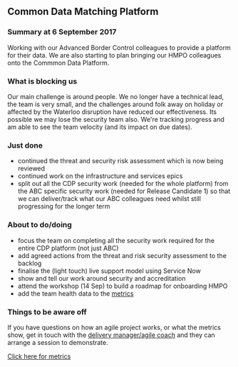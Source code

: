 ## Common Data Matching Platform

### Summary at 6 September  2017
Working with our Advanced Border Control colleagues to provide a platform for their data.
We are also starting to plan bringing our HMPO colleagues onto the Commmon Data Platform.

### What is blocking us
Our main challenge is around people. We no longer have a technical lead, the team is very small, and the challenges around folk away on holiday or affected by the Waterloo disruption have reduced our effectiveness. Its possible we may lose the security team also. We're tracking progress and am able to see the team velocity (and its impact on due dates). 

### Just done
- continued the threat and security risk assessment which is now being reviewed
- continued work on the infrastructure and services epics
- split out all the CDP  security work (needed for the whole platform) from the ABC specific security work (needed for Release Candidate 1) so that we can deliver/track what our ABC colleagues need whilst still progressing for the longer term

### About to do/doing
- focus the team on completing all the security work required for the entire CDP platform (not just ABC)
- add agreed actions from the threat and risk security assessment to the backlog
- finalise the (light touch) live support model using Service Now
- show and tell our work around security and accreditation
- attend the workshop (14 Sep) to build a roadmap for onboarding HMPO
- add the team health data to the [metrics](metrics.html)

### Things to be aware off
If you have questions on how an agile project works, or what the metrics show, get in touch with the [delivery manager/agile coach](mailto:ian.eccles-smith@digital.homeoffice.gov.uk) and they can arrange a session to demonstrate.

[Click here for metrics](metrics.html)
